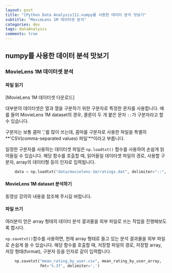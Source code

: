 ```yaml
---
layout: post
title: "[Python Data Analysis]11.numpy를 사용한 데이터 분석 맛보기"
subtitle: "MovieLens 1M 데이터셋 분석"
categories: dev
tags: dataAnalysis
comments: true
---
```


## numpy를 사용한 데이터 분석 맛보기

### MovieLens 1M 데이터셋 분석

#### 파일 읽기

[MovieLens 1M 데이터셋 다운로드]


대부분의 데이터셋은 열과 열을 구분하기 위한 구분자로 특정한 문자를 사용합니다. 예를 들어 MovieLens 1M dataset의 경우, 콜론이 두 개 붙은 문자 `::`가 구분자라고 할 수 있습니다.


구분자는 보통 콤마 ','를 많이 쓰는데, 콤마를 구분자로 사용한 파일을 특별히 **'CSV(comma-separated values) 파일'**이라고 부릅니다.


일정한 구분자를 사용하는 데이터셋 파일은 `np.loadtxt()` 함수를 사용하여 손쉽게 읽어들일 수 있습니다. 해당 함수를 호출할 때, 읽어들일 데이터셋 파일의 경로, 사용할 구분자, array의 데이터형 등이 인자로 입력됩니다.

```python
    data = np.loadtxt("data/movielens-1m/ratings.dat", delimiter="::", dtype=np.int64)
```

#### MovieLens 1M dataset 분석하기

동영상 강의의 내용을 참조해 주시길 바랍니다.


#### 파일 쓰기

여러분이 얻은 array 형태의 데이터 분석 결과물을 외부 파일로 쓰는 작업을 진행해보도록 합시다.


`np.savetxt()`함수를 사용하면, 현재 array 형태로 들고 있는 분석 결과물을 외부 파일로 손쉽게 쓸 수 있습니다. 해당 함수를 호출할 때, 저장할 파일의 경로, 저장할 array, 저장 형태(format), 구분자 등을 인자로 같이 입력합니다.

```python
    np.savetxt("mean_rating_by_user.csv", mean_rating_by_user_array,
               fmt='%.3f', delimiter=',')
```
